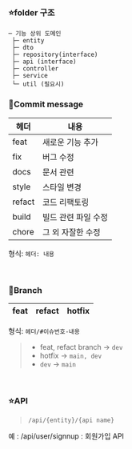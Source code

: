 ### ⭐folder 구조

```
─ 기능 상위 도메인
 ├─ entity
 ├─ dto 
 ├─ repository(interface)
 ├─ api (interface)
 ├─ controller
 ├─ service
 └─ util (필요시)
```

### 🔖Commit message

| 헤더     | 내용          |
|--------|-------------|
| feat   | 새로운 기능 추가   |
| fix    | 버그 수정       |
| docs   | 문서 관련       |
| style  | 스타일 변경      |
| refact | 코드 리팩토링     |
| build  | 빌드 관련 파일 수정 |
| chore  | 그 외 자잘한 수정  |

형식: `헤더: 내용`

<br/>

### 🔖Branch

| feat | refact | hotfix |
|------|--------|--------|

형식: `헤더/#이슈번호-내용`

> * feat, refact branch -> `dev`
> * hotfix -> `main, dev`
> * `dev` -> `main`

<br/>

### ⭐API

> `/api/{entity}/{api name}`

예 : /api/user/signnup : 회원가입 API
